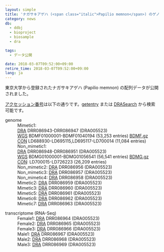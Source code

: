 ```yaml
---
layout: simple
title: 'ナガサキアゲハ (<span class="italic">Papilio memnon</span>) のゲノムと transcriptome のデータ公開'
category: news
db:
  - ddbj
  - bioproject
  - biosample
  - dra

tags:
  - データ公開

date: 2018-03-07T09:52:00+09:00
retire_time: 2018-03-07T09:52:00+09:00
lang: ja
---
```


<p>東京大学から登録されたナガサキアゲハ (<span class="italic">Papilio memnon</span>) の配列データが公開されました。 </p>

<p><a href="/documents/accessions.html">アクセッション番号</a>は以下の通りです。<a href="http://getentry.ddbj.nig.ac.jp/top-j.html">getentry</a> または <a href="http://ddbj.nig.ac.jp/DRASearch/">DRASearch</a> から検索可能です。</p>

<dl>
    <dt>genome</dt>
    <dd>Mimetic1: <br><a href="/dra/index.html">DRA</a> DRR086943-DRR086947 (DRA005523)<br><a href="/ddbj/wgs.html">WGS</a> BDMF01000001-BDMF01040194 (53,253 entries) <a href="https://ddbj.nig.ac.jp/public/ddbj_database/wgs/BD/BDMF.gz">BDMF.gz</a><br><a href="/ddbj/con.html">CON</a> LD688930-LD695115,LD695117-LD700014 (11,084 entries)</dd>
    <dd>Non_mimetic1: <br><a href="/dra/index.html">DRA</a> DRR086948-DRR086951 (DRA005523)<br><a href="/ddbj/wgs.html">WGS</a> BDMG01000001-BDMG01056541 (56,541 entries) <a href="https://ddbj.nig.ac.jp/public/ddbj_database/wgs/BD/BDMG.gz">BDMG.gz</a><br><a href="/ddbj/con.html">CON</a>: LD700015-LD726223 (26,209 entries)</dd>
    <dd>Non_mimetic2: <a href="/dra/index.html">DRA</a> DRR086956 (DRA005523)</dd>
    <dd>Non_mimetic3: <a href="/dra/index.html">DRA</a> DRR086957 (DRA005523)</dd>
    <dd>Non_mimetic4: <a href="/dra/index.html">DRA</a> DRR086958 (DRA005523)</dd>
    <dd>Mimetic2: <a href="/dra/index.html">DRA</a> DRR086959 (DRA005523)</dd>
    <dd>Mimetic3: <a href="/dra/index.html">DRA</a> DRR086960 (DRA005523)</dd>
    <dd>Mimetic5: <a href="/dra/index.html">DRA</a> DRR086961 (DRA005523)</dd>
    <dd>Mimetic6: <a href="/dra/index.html">DRA</a> DRR086962 (DRA005523)</dd>
    <dd>Mimetic7: <a href="/dra/index.html">DRA</a> DRR086963 (DRA005523)</dd>
</dl>

<dl>
    <dt>transcriptome (RNA-Seq)</dt>
    <dd>Female1: <a href="/dra/index.html">DRA</a> DRR086964 (DRA005523)</dd>
    <dd>Female2: <a href="/dra/index.html">DRA</a> DRR086965 (DRA005523)</dd>
    <dd>Female3: <a href="/dra/index.html">DRA</a> DRR086966 (DRA005523)</dd>
    <dd>Male1: <a href="/dra/index.html">DRA</a> DRR086967 (DRA005523)</dd>
    <dd>Male2: <a href="/dra/index.html">DRA</a> DRR086968 (DRA005523)</dd>
    <dd>Male3: <a href="/dra/index.html">DRA</a> DRR086969 (DRA005523)</dd>
</dl>
